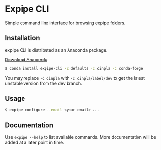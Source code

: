 # Expipe CLI #

Simple command line interface for browsing expipe folders.

## Installation ##

expipe CLI is distributed as an Anaconda package.

[Download Anaconda](http://continuum.io/downloads)

```bash
$ conda install expipe-cli -c defaults -c cinpla -c conda-forge
```

You may replace `-c cinpla` with `-c cinpla/label/dev` to get the latest
unstable version from the dev branch.

## Usage ##

```bash
$ expipe configure --email <your email> ...
```

## Documentation ##

Use `expipe --help` to list available commands.
More documentation will be added at a later point in time.

